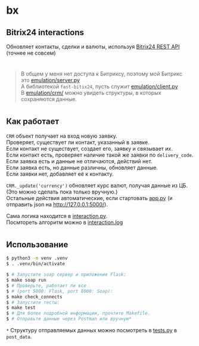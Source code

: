 # bx

## Bitrix24 interactions
Обновляет контакты, сделки и валюты, используя [Bitrix24 REST API](https://dev.1c-bitrix.ru/rest_help/index.php)  
(точнее не совсем)
#
> В общем у меня нет доступа к Битриксу, поэтому мой Битрикс  
это [emulation/server.py](emulation/server.py)  
А библиотекой  `fast-bitix24`, пусть служит [emulation/client.py](emulation/client.py)  
В [emulation/crm/](emulation/crm/) можно увидеть структуры, в которых сохраняются данные.

#
## Как работает
`CRM` объект получает на вход новую заявку.  
Проверяет, существует ли контакт, указанный в заявке.  
Если контакт не существует, создает его, заявку и связывает их.  
Если контакт есть, проверяет наличие такой же заявки по `delivery_code`.  
Если заявка есть и данные не отличаются, действий нет.  
Если заявка есть, но данные различны, обновляет данные.  
Если заявки нет, добавляет её к контакту.  
  
`CRM._update('currency')` обновляет курс валют, получая данные из ЦБ. (Это можно сделать пока только вручную.)  
Остальные действия автоматические, если стартовать [app.py](app.py) (и отправить json на http://127.0.0.1:5000/).  
   
Сама логика находится в [interaction.py](interaction.py).  
Посмтореть алгоритм можно в [interaction.log](interaction.log)  

#
## Использование

```bash
$ python3 -m venv .venv
$ . .venv/bin/activate

$ # Запустите soap сервер и приложение Flask:
$ make soap run
$ # Проверьте, работает ли все
$ # (port 5000: Flask, port 8000: Soap):
$ make check_connects
$ # Запустите тесты:
$ make test
$ # Для более подробной информации, прочтите Makefile.
$ # Отправьте данные через Postman или вручную*
```
`*` Структуру отправляемых данных можно посмотреть в [tests.py](tests.py) в `post_data`.  